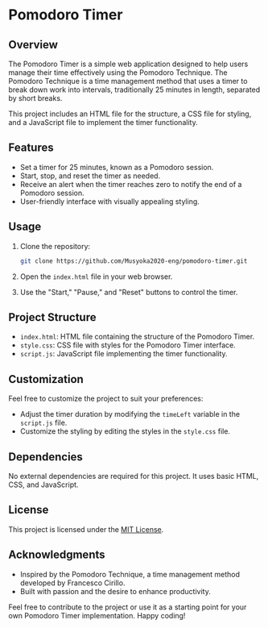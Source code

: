 # Pomodoro Timer

## Overview

The Pomodoro Timer is a simple web application designed to help users manage their time effectively using the Pomodoro Technique. The Pomodoro Technique is a time management method that uses a timer to break down work into intervals, traditionally 25 minutes in length, separated by short breaks.

This project includes an HTML file for the structure, a CSS file for styling, and a JavaScript file to implement the timer functionality.

## Features

- Set a timer for 25 minutes, known as a Pomodoro session.
- Start, stop, and reset the timer as needed.
- Receive an alert when the timer reaches zero to notify the end of a Pomodoro session.
- User-friendly interface with visually appealing styling.

## Usage

1. Clone the repository:

   ```bash
   git clone https://github.com/Musyoka2020-eng/pomodoro-timer.git
   ```

2. Open the `index.html` file in your web browser.

3. Use the "Start," "Pause," and "Reset" buttons to control the timer.

## Project Structure

- `index.html`: HTML file containing the structure of the Pomodoro Timer.
- `style.css`: CSS file with styles for the Pomodoro Timer interface.
- `script.js`: JavaScript file implementing the timer functionality.

## Customization

Feel free to customize the project to suit your preferences:

- Adjust the timer duration by modifying the `timeLeft` variable in the `script.js` file.
- Customize the styling by editing the styles in the `style.css` file.

## Dependencies

No external dependencies are required for this project. It uses basic HTML, CSS, and JavaScript.

## License

This project is licensed under the [MIT License](LICENSE).

## Acknowledgments

- Inspired by the Pomodoro Technique, a time management method developed by Francesco Cirillo.
- Built with passion and the desire to enhance productivity.

Feel free to contribute to the project or use it as a starting point for your own Pomodoro Timer implementation. Happy coding!